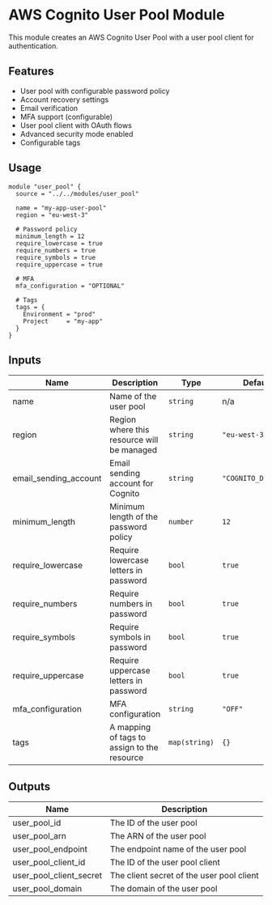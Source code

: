 # AWS Cognito User Pool Module

This module creates an AWS Cognito User Pool with a user pool client for authentication.

## Features

- User pool with configurable password policy
- Account recovery settings
- Email verification
- MFA support (configurable)
- User pool client with OAuth flows
- Advanced security mode enabled
- Configurable tags

## Usage

```hcl
module "user_pool" {
  source = "../../modules/user_pool"

  name = "my-app-user-pool"
  region = "eu-west-3"

  # Password policy
  minimum_length = 12
  require_lowercase = true
  require_numbers = true
  require_symbols = true
  require_uppercase = true

  # MFA
  mfa_configuration = "OPTIONAL"

  # Tags
  tags = {
    Environment = "prod"
    Project     = "my-app"
  }
}
```

## Inputs

| Name                  | Description                                 | Type          | Default             | Required |
| --------------------- | ------------------------------------------- | ------------- | ------------------- | :------: |
| name                  | Name of the user pool                       | `string`      | n/a                 |   yes    |
| region                | Region where this resource will be managed  | `string`      | `"eu-west-3"`       |    no    |
| email_sending_account | Email sending account for Cognito           | `string`      | `"COGNITO_DEFAULT"` |    no    |
| minimum_length        | Minimum length of the password policy       | `number`      | `12`                |    no    |
| require_lowercase     | Require lowercase letters in password       | `bool`        | `true`              |    no    |
| require_numbers       | Require numbers in password                 | `bool`        | `true`              |    no    |
| require_symbols       | Require symbols in password                 | `bool`        | `true`              |    no    |
| require_uppercase     | Require uppercase letters in password       | `bool`        | `true`              |    no    |
| mfa_configuration     | MFA configuration                           | `string`      | `"OFF"`             |    no    |
| tags                  | A mapping of tags to assign to the resource | `map(string)` | `{}`                |    no    |

## Outputs

| Name                    | Description                               |
| ----------------------- | ----------------------------------------- |
| user_pool_id            | The ID of the user pool                   |
| user_pool_arn           | The ARN of the user pool                  |
| user_pool_endpoint      | The endpoint name of the user pool        |
| user_pool_client_id     | The ID of the user pool client            |
| user_pool_client_secret | The client secret of the user pool client |
| user_pool_domain        | The domain of the user pool               |

